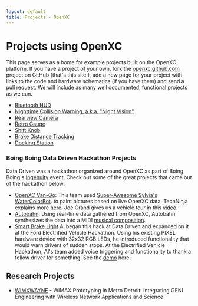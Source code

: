 ```yaml
---
layout: default
title: Projects - OpenXC
---
```


<div class="page-header">
    <h1>Projects using OpenXC</h1>
</div>

This page serves as a home for example projects built on the OpenXC platform. If
you have a project of your own, fork the [openxc.github.com][] project on GitHub
(that's this site!), add a new page for your project with links to the code and
hardware schematics (if you have them) and send a pull request. We will include
as many well documented, functional projects as we can.

* [Bluetooth HUD](/projects/bluetooth-hud.html)
* [Nighttime Collision Warning, a.k.a. "Night Vision"](/projects/nightvision.html)
* [Rearview Camera](/projects/rearview-camera.html)
* [Retro Gauge](/projects/retro-gauge.html)
* [Shift Knob](/projects/shift-knob.html)
* [Brake Distance Tracking](/projects/brakedist.html)
* [Docking Station](/projects/docking-station.html)


### Boing Boing Data Driven Hackathon Projects
Data Driven was a hackathon organized around OpenXC as part of Boing
Boing's
<a href="http://boingboing.net/tag/ingenuity">Ingenuity</a> event.
Check out some of the great projects that came out of the hackathon
below:

* [OpenXC Van-Go](http://boingboing.net/2013/09/03/car-tells-robot-artist-what-to.html): This team used [Super-Awesome Sylvia's](http://sylviashow.com/) [WaterColorBot](http://watercolorbot.com/).
  to paint pictures based on live OpenXC data.  TechNinja explains
  more <a
  href="https://www.youtube.com/watch?feature=player_embedded&v=8xWfO5t02wI">here</a>.
  Joe Grand gives us a vehicle tour in this <a
  href="https://www.youtube.com/watch?v=VZedQH9FHiw">video</a>.
* [Autobahn](http://boingboing.net/2013/09/04/car-composes-kraftwerkian-musi.html):
  Using real-time data gathered from OpenXC, Autobahn synthesizes the
  data into a MIDI [musical composition](https://www.youtube.com/watch?feature=player_embedded&v=dj-LJQyGjls#t=39).
* [Smart Brake Light](http://ledpixelart.com/portfolio-item/smart-brake-light-prototype-2/)
  Al began this hack at Data Driven and expanded on it at the Ford
  Electrified Vehicle Hackathon.  Using his existing PIXEL hardware
  device with 32x32 RGB LEDs, he introduced functionality that would
  warn drivers of sudden stops.  At the Electrified Vehicle
  Hackathon, Al's team added voice triggering and functionality to
  thank a fellow driver for something.  See the
  [demo](http://ledpixelart.com/portfolio-item/smart-brake-light-prototype-2/) here.	

## Research Projects

* [WIMXWAYNE](http://groups.geni.net/geni/wiki/WIMXWAYNE) - WiMAX Prototyping in
  Metro Detroit: Integrating GENI Engineering with Wireless Network Applications
  and Science

[openxc.github.com]: https://github.com/openxc/openxc.github.com
